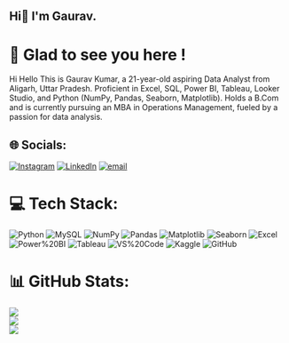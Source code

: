 ## Hi👋 I'm Gaurav.

# 💫 Glad to see you here !
Hi Hello This is Gaurav Kumar, a 21-year-old aspiring Data Analyst from Aligarh, Uttar Pradesh. Proficient in Excel, SQL, Power BI, Tableau, Looker Studio, and Python (NumPy, Pandas, Seaborn, Matplotlib). Holds a B.Com and is currently pursuing an MBA in Operations Management, fueled by a passion for data analysis.


## 🌐 Socials:
 [![Instagram](https://img.shields.io/badge/Instagram-%23E4405F.svg?logo=Instagram&logoColor=white)](https://instagram.com/_gauravbg.___) [![LinkedIn](https://img.shields.io/badge/LinkedIn-%230077B5.svg?logo=linkedin&logoColor=white)](https://linkedin.com/in/https://www.linkedin.com/in/gauravkumarrrr/) [![email](https://img.shields.io/badge/Email-D14836?logo=gmail&logoColor=white)](mailto:iamgaurav6374@gmail.com) 

# 💻 Tech Stack:
![Python](https://img.shields.io/badge/Python-3776AB?style=social&logo=python&logoColor=white)
![MySQL](https://img.shields.io/badge/MySQL-4479A1?style=social&logo=mysql&logoColor=white)
![NumPy](https://img.shields.io/badge/NumPy-013243?style=social&logo=numpy&logoColor=white)
![Pandas](https://img.shields.io/badge/Pandas-150458?style=social&logo=pandas&logoColor=white)
![Matplotlib](https://img.shields.io/badge/Matplotlib-%23ffffff?style=social&logo=matplotlib&logoColor=black)
![Seaborn](https://img.shields.io/badge/Seaborn-4C766A?style=social&logo=seaborn&logoColor=white)
![Excel](https://img.shields.io/badge/Microsoft_Excel-217346?style=social&logo=microsoft-excel&logoColor=white)
![Power%20BI](https://img.shields.io/badge/Power_BI-F2C811?style=social&logo=power-bi&logoColor=black)
![Tableau](https://img.shields.io/badge/Tableau-E97627?style=social&logo=tableau&logoColor=white)
![VS%20Code](https://img.shields.io/badge/Visual_Studio_Code-0078D4?style=social&logo=visual%20studio%20code&logoColor=white)
![Kaggle](https://img.shields.io/badge/Kaggle-D00000?style=social&logo=kaggle&logoColor=white)
![GitHub](https://img.shields.io/badge/GitHub-181717?style=social&logo=github&logoColor=white)
# 📊 GitHub Stats:
![](https://github-readme-stats.vercel.app/api?username=Gaurav-6374&theme=swift&hide_border=false&include_all_commits=true&count_private=false)<br/>
![](https://nirzak-streak-stats.vercel.app/?user=Gaurav-6374&theme=swift&hide_border=false)<br/>
![](https://github-readme-stats.vercel.app/api/top-langs/?username=Gaurav-6374&theme=swift&hide_border=false&include_all_commits=true&count_private=false&layout=compact)

